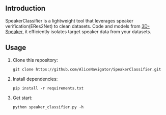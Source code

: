 ## Introduction

SpeakerClassifier is a lightweight tool that leverages speaker verification(ERes2Net) to clean datasets. Code and models from [3D-Speaker](https://github.com/alibaba-damo-academy/3D-Speaker), it efficiently isolates target speaker data from your datasets.


## Usage

1. Clone this repository:
   ```
   git clone https://github.com/AliceNavigator/SpeakerClassifier.git
   ```
2. Install dependencies:
   ```
   pip install -r requirements.txt
   ```
3. Get start:
   ```
   python speaker_classifier.py -h
   ```

